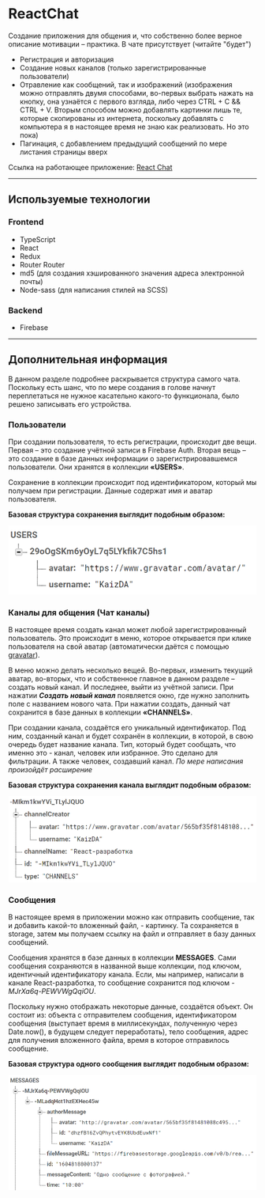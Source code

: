 # ReactChat

Создание приложения для общения и, что собственно более верное описание мотивации – практика. В чате присутствует (читайте "будет") 
- Регистрация и авторизация
- Создание новых каналов (только зарегистрированные пользователи)
- Отравление как сообщений, так и изображений (изображения можно отправлять двумя способами, во-первых выбрать нажать на кнопку, она узнаётся с первого взгляда, либо через CTRL + C && CTRL + V. Вторым способом можно добавлять картинки лишь те, которые скопированы из интернета, поскольку добавлять с компьютера я в настоящее время не знаю как реализовать. Но это пока)
- Пагинация, с добавлением предыдущий сообщений по мере листания страницы вверх

Ссылка на работающее приложение: [React Chat](https://react-realtime-chat-app.web.app)

---

## Используемые технологии

### Frontend
- TypeScript
- React 
- Redux
- Router Router
- md5 (для создания хэшированного значения адреса электронной почты)
- Node-sass (для написания стилей на SCSS)

### Backend
- Firebase

---

## Дополнительная информация

В данном разделе подробнее раскрывается структура самого чата. Поскольку есть шанс, что по мере создания в голове начнут переплетаться не нужное касательно какого-то функционала, было решено записывать его устройства. 

### Пользователи

При создании пользователя, то есть регистрации, происходит две вещи. Первая – это создание учётной записи в Firebase Auth. Вторая вещь – это создание в базе данных информации о зарегистрировавшемся пользователи. Они хранятся в коллекции **«USERS»**. 

Сохранение в коллекции происходит под идентификатором, который мы получаем при регистрации. Данные содержат имя и аватар пользователя.

**Базовая структура сохранения выглядит подобным образом:**

![Картинка с базовой структурой в коллекции USERS](https://raw.githubusercontent.com/Deokti/react-realtime-chat-app/channels-panel/pictures-for-readme/create-user.png)


### Каналы для общения (Чат каналы)

В настоящее время создать канал может любой зарегистрированный пользователь. Это происходит в меню, которое открывается при клике пользователя на свой аватар (автоматически даётся с помощью [gravatar](https://ru.gravatar.com/)).

В меню можно делать несколько вещей. Во-первых, изменить текущий аватар, во-вторых, что и собственное главное в данном разделе – создать новый канал. И последнее, выйти из учётной записи. При нажатии ***Создать новый канал*** появляется окно, где нужно заполнить поле с названием нового чата. При нажатии создать, данный чат сохранится в базе данных в коллекции **«CHANNELS»**.

При создании канала, создаётся его уникальный идентификатор. Под ним, созданный канал и будет сохранён в коллекции, в которой, в свою очередь будет название канала. Тип, который будет сообщать, что именно это - канал, человек или избранное. Это сделано для фильтрации. А также человек, создавший канал. *По мере написания произойдёт расширение*

**Базовая структура сохранения канала выглядит подобным образом:**

![Картинка с базовой структурой в коллекции CHANNELS](https://raw.githubusercontent.com/Deokti/react-realtime-chat-app/channels-panel/pictures-for-readme/create-channel.png)


### Сообщения
В настоящее время в приложении можно как отправить сообщение, так и добавить
какой-то вложенный файл, - картинку. Та сохраняется в storage, затем мы получаем
ссылку на файл и отправляет в базу данных сообщений. 

Сообщения хранятся в базе данных в коллекции **MESSAGES**. Сами сообщения сохраняются
в названной выше коллекции, под ключом, идентичный идентификатору канала. Если, мы например,
написали в канале React-разработка, то сообщение сохранится под ключом *-MJrXa6q-PEWVWgQqiOU*.

Поскольку нужно отображать некоторые данные, создаётся объект. 
Он состоит из: объекта с отправителем сообщения, идентификатором сообщения (выступает время в миллисекундах, полученную через Date.now(), в будущем следует переработать),
тело сообщения, адрес для получения вложенного файла, время в которое отправилось сообщение.

**Базовая структура одного сообщения выглядит подобным образом:**

![Картинка с базовой структурой в коллекции MESSAGES](https://raw.githubusercontent.com/Deokti/react-realtime-chat-app/master/pictures-for-readme/template-one-message.png)

